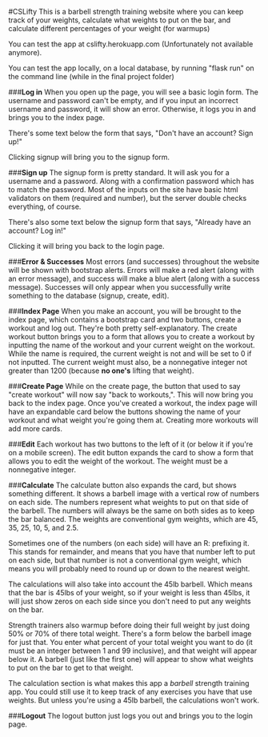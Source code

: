 
#CSLifty
  This is a barbell strength training website where you can keep track of your weights, calculate what
weights to put on the bar, and calculate different percentages of your weight (for warmups)

  You can test the app at cslifty.herokuapp.com (Unfortunately not available anymore).

  You can test the app locally, on a local database, by running "flask run" on the command line
(while in the final project folder)

  ###__Log in__
  When you open up the page, you will see a basic login form. The username and password can't be empty, and if you
  input an incorrect username and password, it will show an error. Otherwise, it logs you in and brings you to the
  index page.

  There's some text below the form that says, "Don't have an account? Sign up!"

  Clicking signup will bring you to the signup form.

  ###__Sign up__
  The signup form is pretty standard. It will ask you for a username and a password. Along with a confirmation
password which has to match the password. Most of the inputs on the site have basic html validators on them (required
and number), but the server double checks everything, of course.

  There's also some text below the signup form that says, "Already have an account? Log in!"

  Clicking it will bring you back to the login page.

  ###__Error & Successes__
  Most errors (and successes) throughout the website will be shown with bootstrap alerts. Errors will make a red
alert (along with an error message), and success will make a blue alert (along with a success message). Successes
will only appear when you successfully write something to the database (signup, create, edit).

  ###__Index Page__
  When you make an account, you will be brought to the index page, which contains a bootstrap card and two buttons,
create a workout and log out. They're both pretty self-explanatory. The create workout button brings you to a form
that allows you to create a workout by inputting the name of the workout and your current weight on the workout.
While the name is required, the current weight is not and will be set to 0 if not inputted. The current weight must
also, be a nonnegative integer not greater than 1200 (because __no one's__ lifting that weight).

  ###__Create Page__
  While on the create page, the button that used to say "create workout" will now say "back to workouts,". This will
now bring you back to the index page. Once you've created a workout, the index page will have an expandable card
below the buttons showing the name of your workout and what weight you're going them at. Creating more workouts will
add more cards.

  ###__Edit__
  Each workout has two buttons to the left of it (or below it if you're on a mobile screen). The edit button expands
the card to show a form that allows you to edit the weight of the workout. The weight must be a nonnegative integer.

  ###__Calculate__
  The calculate button also expands the card, but shows something different. It shows a barbell image with a
vertical row of numbers on each side. The numbers represent what weights to put on that side of the barbell.
The numbers will always be the same on both sides as to keep the bar balanced. The weights are conventional
gym weights, which are 45, 35, 25, 10, 5, and 2.5.

  Sometimes one of the numbers (on each side) will have an R: prefixing it. This stands for remainder, and
means that you have that number left to put on each side, but that number is not a conventional gym weight, which
means you will probably need to round up or down to the nearest weight.

  The calculations will also take into account the 45lb barbell. Which means that the bar is 45lbs of your weight,
so if your weight is less than 45lbs, it will just show zeros on each side since you don't need to put any weights
on the bar.

  Strength trainers also warmup before doing their full weight by just doing 50% or 70% of there total weight.
There's a form below the barbell image for just that. You enter what percent of your total weight you want to do
(it must be an integer between 1 and 99 inclusive), and that weight will appear below it. A barbell (just like the
first one) will appear to show what weights to put on the bar to get to that weight.

  The calculation section is what makes this app a *barbell* strength training app. You could still use it to keep
track of any exercises you have that use weights. But unless you're using a 45lb barbell, the calculations won't
work.

  ###__Logout__
  The logout button just logs you out and brings you to the login page.

